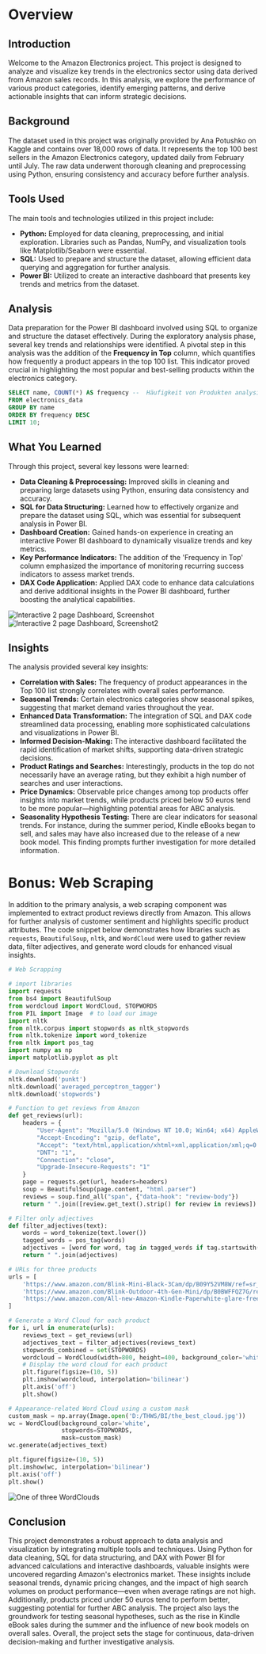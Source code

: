 # Overview
## Introduction

Welcome to the Amazon Electronics project. This project is designed to analyze and visualize key trends in the electronics sector using data derived from Amazon sales records. In this analysis, we explore the performance of various product categories, identify emerging patterns, and derive actionable insights that can inform strategic decisions.

## Background

The dataset used in this project was originally provided by Ana Potushko on Kaggle and contains over 18,000 rows of data. It represents the top 100 best sellers in the Amazon Electronics category, updated daily from February until July. The raw data underwent thorough cleaning and preprocessing using Python, ensuring consistency and accuracy before further analysis.

## Tools Used

The main tools and technologies utilized in this project include:
- **Python:** Employed for data cleaning, preprocessing, and initial exploration. Libraries such as Pandas, NumPy, and visualization tools like Matplotlib/Seaborn were essential.
- **SQL:** Used to prepare and structure the dataset, allowing efficient data querying and aggregation for further analysis.
- **Power BI:** Utilized to create an interactive dashboard that presents key trends and metrics from the dataset.

## Analysis

Data preparation for the Power BI dashboard involved using SQL to organize and structure the dataset effectively. During the exploratory analysis phase, several key trends and relationships were identified. A pivotal step in this analysis was the addition of the **Frequency in Top** column, which quantifies how frequently a product appears in the top 100 list. This indicator proved crucial in highlighting the most popular and best-selling products within the electronics category.

``` sql
SELECT name, COUNT(*) AS frequency --  Häufigkeit von Produkten analysieren
FROM electronics_data
GROUP BY name
ORDER BY frequency DESC
LIMIT 10;
```

## What You Learned

Through this project, several key lessons were learned:
- **Data Cleaning & Preprocessing:** Improved skills in cleaning and preparing large datasets using Python, ensuring data consistency and accuracy.
- **SQL for Data Structuring:** Learned how to effectively organize and prepare the dataset using SQL, which was essential for subsequent analysis in Power BI.
- **Dashboard Creation:** Gained hands-on experience in creating an interactive Power BI dashboard to dynamically visualize trends and key metrics.
- **Key Performance Indicators:** The addition of the 'Frequency in Top' column emphasized the importance of monitoring recurring success indicators to assess market trends.
- **DAX Code Application:** Applied DAX code to enhance data calculations and derive additional insights in the Power BI dashboard, further boosting the analytical capabilities.

![Interactive 2 page Dashboard, *Screenshot*](https://github.com/chriskorol/Amazon-Top-100-Best-Sellers/blob/main/images/Dashboard.png)
![Interactive 2 page Dashboard, *Screenshot2*](https://github.com/chriskorol/Amazon-Top-100-Best-Sellers/blob/main/images/Screenshot%202025-02-23%20at%2020.19.53.png)
## Insights



The analysis provided several key insights:
- **Correlation with Sales:** The frequency of product appearances in the Top 100 list strongly correlates with overall sales performance.
- **Seasonal Trends:** Certain electronics categories show seasonal spikes, suggesting that market demand varies throughout the year.
- **Enhanced Data Transformation:** The integration of SQL and DAX code streamlined data processing, enabling more sophisticated calculations and visualizations in Power BI.
- **Informed Decision-Making:** The interactive dashboard facilitated the rapid identification of market shifts, supporting data-driven strategic decisions.
- **Product Ratings and Searches:** Interestingly, products in the top do not necessarily have an average rating, but they exhibit a high number of searches and user interactions.
- **Price Dynamics:** Observable price changes among top products offer insights into market trends, while products priced below 50 euros tend to be more popular—highlighting potential areas for ABC analysis.
- **Seasonality Hypothesis Testing:** There are clear indicators for seasonal trends. For instance, during the summer period, Kindle eBooks began to sell, and sales may have also increased due to the release of a new book model. This finding prompts further investigation for more detailed information.

# Bonus: Web Scraping

In addition to the primary analysis, a web scraping component was implemented to extract product reviews directly from Amazon. This allows for further analysis of customer sentiment and highlights specific product attributes. The code snippet below demonstrates how libraries such as `requests`, `BeautifulSoup`, `nltk`, and `WordCloud` were used to gather review data, filter adjectives, and generate word clouds for enhanced visual insights.

```python
# Web Scrapping

# import libraries 
import requests
from bs4 import BeautifulSoup
from wordcloud import WordCloud, STOPWORDS
from PIL import Image  # to load our image
import nltk
from nltk.corpus import stopwords as nltk_stopwords
from nltk.tokenize import word_tokenize
from nltk import pos_tag
import numpy as np
import matplotlib.pyplot as plt

# Download Stopwords
nltk.download('punkt')
nltk.download('averaged_perceptron_tagger')
nltk.download('stopwords')

# Function to get reviews from Amazon
def get_reviews(url):
    headers = {
        "User-Agent": "Mozilla/5.0 (Windows NT 10.0; Win64; x64) AppleWebKit/537.36 (KHTML, like Gecko) Chrome/131.0.0.0 Safari/537.36",
        "Accept-Encoding": "gzip, deflate",
        "Accept": "text/html,application/xhtml+xml,application/xml;q=0.9,*/*;q=0.8",
        "DNT": "1",
        "Connection": "close",
        "Upgrade-Insecure-Requests": "1"
    }
    page = requests.get(url, headers=headers)
    soup = BeautifulSoup(page.content, "html.parser")
    reviews = soup.find_all("span", {"data-hook": "review-body"})
    return " ".join([review.get_text().strip() for review in reviews])

# Filter only adjectives
def filter_adjectives(text):
    words = word_tokenize(text.lower())  
    tagged_words = pos_tag(words)  
    adjectives = [word for word, tag in tagged_words if tag.startswith("JJ")]  
    return " ".join(adjectives)

# URLs for three products
urls = [
    'https://www.amazon.com/Blink-Mini-Black-3Cam/dp/B09Y52VM8W/ref=sr_1_1?crid=FS0WJBH9O8EW&dib=eyJ2IjoiMSJ9.9_iuKsd4_OZRC98iI56YpP0HTymvD4Bbc6kN1CIEsRgIEzdsZ7apOFCufma1SeVSw_IfHyjCWWZUXQA4qgUlDuO50s4IXXRyAG1-333MZ68zvr3Bw2ri6hYP4OfnTkn4ezdujvk9pjnPKcK_58NYscJPSjqqXyXQRESvtoaXb6wNheJ33R8SwYDlsUC8aL62_9rSky8NtUb22fkykU1FBe-PeQ74ktukkiCK1YLFAjQ.HZVkVoLzk9ZL2AHkbdsc-G6R5nwWT6vov9Rarqpgrek&dib_tag=se&keywords=Blink%2BMini%2B%E2%80%93%2BCompact%2Bindoor%2Bplug-in%2Bsmart%2Bsecurity%2Bcamera%2C%2B1080%2BHD%2Bvideo%2C%2Bnight%2Bvision%2C%2Bmotion%2Bdetection%2C%2Btwo-way%2Baudio%E2%80%A6&qid=1736177182&sprefix=blink%2Bmini%2Bcompact%2Bindoor%2Bplug-in%2Bsmart%2Bsecurity%2Bcamera%2C%2B1080%2Bhd%2Bvideo%2C%2Bnight%2Bvision%2C%2Bmotion%2Bdetection%2C%2Btwo-way%2Baudio%2B%2Caps%2C170&sr=8-1&th=1',
    'https://www.amazon.com/Blink-Outdoor-4th-Gen-Mini/dp/B0BWFFQZ7G/ref=sr_1_1?crid=3G0S8SY75IEF0&dib=eyJ2IjoiMSJ9.CkaYNVLkHaIWu13AnnwrDY8YMMh8wCaJuGvyKUdoZ0KauQVf7ef1UQo0yrZCXkumW3WLsryLCmM31qjSYsI0GG-jLETGn6QygHoi3GEraAJkEla_T2iGEjLfdT9FYOougpsMs55umF-lfFIqRmj9FroyBMAzSuOSY0De_1aCOjO9BSPhR10RfIDUMmkmD4WvMSdxvcD39a5emOx8qGXU1alp_6BWeuvLGKdX8yZTMLo.VFOs61yyfrHKUF5FMESu-6U1EpF0k5pTUkjHJN6kauE&dib_tag=se&keywords=Blink+Outdoor+-+wireless%2C+weather-resistant+HD+security+camera%2C+two-year+battery+life%2C+motion+detection%2C+set+up+in%E2%80%A6&qid=1736187152&sprefix=blink+outdoor+-+wireless%2C+weather-resistant+hd+security+camera%2C+two-year+battery+life%2C+motion+detection%2C+set+up+in+%2Caps%2C191&sr=8-1',
    'https://www.amazon.com/All-new-Amazon-Kindle-Paperwhite-glare-free/dp/B0DDZJS3SB/ref=sr_1_1?crid=2NYNQC5OVN33G&dib=eyJ2IjoiMSJ9.cDU_PrEjLn2SWNxvTBIf4DJy3MR3tQqcD2tWeNBBTDgXCVs6ONNUZW-ZxkXV44jdTlKJPOAln4jzHW18fy6lFS_ryeU5i30KTWaR1nJUvyXdxX6VcumbxmHEYI55PmT4TDFY5NZD4lAN9FPjMD6iQvVD_jehTjY3sctKDBCPC52gIVKFSAaq5WknNf0CyN0f.tzHwQgAC1tG2u3KnUv1LjmURmf_38rAGt4J9aGI_h5E&dib_tag=se&keywords=Kindle+Paperwhite+%E2%80%93+Now+Waterproof+with+2x+the+Storage+%E2%80%93+Ad-Supported&qid=1736187755&sprefix=kindle+paperwhite+now+waterproof+with+2x+the+storage+ad-supported%2Caps%2C440&sr=8-1'
]

# Generate a Word Cloud for each product
for i, url in enumerate(urls):
    reviews_text = get_reviews(url)
    adjectives_text = filter_adjectives(reviews_text)
    stopwords_combined = set(STOPWORDS)
    wordcloud = WordCloud(width=800, height=400, background_color='white').generate(adjectives_text)
    # Display the word cloud for each product
    plt.figure(figsize=(10, 5))
    plt.imshow(wordcloud, interpolation='bilinear')
    plt.axis('off')
    plt.show()

# Appearance-related Word Cloud using a custom mask
custom_mask = np.array(Image.open('D:/THWS/BI/the_best_cloud.jpg'))
wc = WordCloud(background_color='white',
               stopwords=STOPWORDS,
               mask=custom_mask)
wc.generate(adjectives_text)

plt.figure(figsize=(10, 5))
plt.imshow(wc, interpolation='bilinear')
plt.axis('off')
plt.show()

```

![One of three WordClouds](https://github.com/chriskorol/Amazon-Top-100-Best-Sellers/blob/main/images/Business%20Presentation.png)

## Conclusion

This project demonstrates a robust approach to data analysis and visualization by integrating multiple tools and techniques. Using Python for data cleaning, SQL for data structuring, and DAX with Power BI for advanced calculations and interactive dashboards, valuable insights were uncovered regarding Amazon's electronics market. These insights include seasonal trends, dynamic pricing changes, and the impact of high search volumes on product performance—even when average ratings are not high. Additionally, products priced under 50 euros tend to perform better, suggesting potential for further ABC analysis. The project also lays the groundwork for testing seasonal hypotheses, such as the rise in Kindle eBook sales during the summer and the influence of new book models on overall sales. Overall, the project sets the stage for continuous, data-driven decision-making and further investigative analysis.

